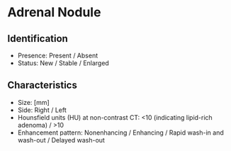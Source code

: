 
# Adrenal Nodule

## Identification

- Presence: Present / Absent
- Status: New / Stable / Enlarged

## Characteristics

- Size: [mm]
- Side: Right / Left
- Hounsfield units (HU) at non-contrast CT: <10 (indicating lipid-rich adenoma) / >10
- Enhancement pattern: Nonenhancing / Enhancing / Rapid wash-in and wash-out / Delayed wash-out
